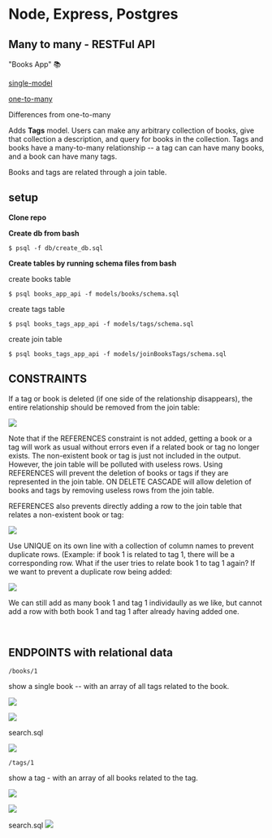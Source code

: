# Node, Express, Postgres
## Many to many - RESTFul API

"Books App" 📚

[single-model]()

[one-to-many]()

Differences from one-to-many

Adds **Tags** model. Users can make any arbitrary collection of books, give that collection a description, and query for books in the collection. Tags and books have a many-to-many relationship -- a tag can can have many books, and a book can have many tags.

Books and tags are related through a join table.

## setup
**Clone repo**

**Create db from bash**

```
$ psql -f db/create_db.sql
```

**Create tables by running schema files from bash**

create books table

```
$ psql books_app_api -f models/books/schema.sql
```

create tags table

```
$ psql books_tags_app_api -f models/tags/schema.sql
```

create join table

```
$ psql books_tags_app_api -f models/joinBooksTags/schema.sql
```

## CONSTRAINTS

If a tag or book is deleted (if one side of the relationship disappears), the entire relationship should be removed from the join table:

![](https://i.imgur.com/u0SNzPC.png)

Note that if the REFERENCES constraint is not added, getting a book or a tag will work as usual without errors even if a related book or tag no longer exists. The non-existent book or tag is just not included in the output. However, the join table will be polluted with useless rows. Using REFERENCES will prevent the deletion of books or tags if they are represented in the join table. ON DELETE CASCADE will allow deletion of books and tags by removing useless rows from the join table.

REFERENCES also prevents directly adding a row to the join table that relates a non-existent book or tag:

![](https://i.imgur.com/kQKRMqC.png)

Use UNIQUE on its own line with a collection of column names to prevent duplicate rows. (Example: if book 1 is related to tag 1, there will be a corresponding row. What if the user tries to relate book 1 to tag 1 again? If we want to prevent a duplicate row being added:

![](https://i.imgur.com/MHv1ViE.png)

We can still add as many book 1 and tag 1 individaully as we like, but cannot add a row with both book 1 and tag 1 after already having added one.

<br>

## ENDPOINTS with relational data

`/books/1`

show a single book -- with an array of all tags related to the book.

![](https://i.imgur.com/IyffkZ5.png)

![](https://i.imgur.com/Dpr8bMA.png)

search.sql

![](https://i.imgur.com/kn5pWFO.png)

`/tags/1`

show a tag - with an array of all books related to the tag.

![](https://i.imgur.com/ocs32p8.png)

![](https://i.imgur.com/FqZPiHb.png)

search.sql
![](https://i.imgur.com/0PHTjM4.png)




